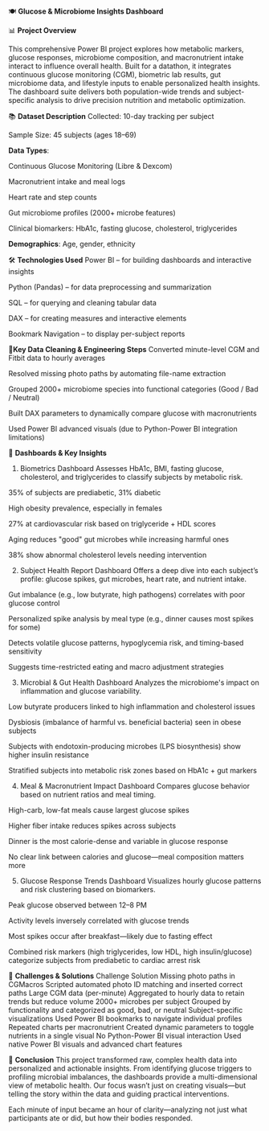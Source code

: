 🍽️ **Glucose & Microbiome Insights Dashboard**

📊 **Project Overview**

This comprehensive Power BI project explores how metabolic markers, glucose responses, microbiome composition, and macronutrient intake interact to influence overall health. Built for a datathon, it integrates continuous glucose monitoring (CGM),
biometric lab results, gut microbiome data, and lifestyle inputs to enable personalized health insights. The dashboard suite delivers both population-wide trends and subject-specific analysis to drive precision nutrition and metabolic optimization.

📚 **Dataset Description**
Collected: 10-day tracking per subject

Sample Size: 45 subjects (ages 18–69)

**Data Types**:

Continuous Glucose Monitoring (Libre & Dexcom)

Macronutrient intake and meal logs

Heart rate and step counts

Gut microbiome profiles (2000+ microbe features)

Clinical biomarkers: HbA1c, fasting glucose, cholesterol, triglycerides

**Demographics**: Age, gender, ethnicity

🛠 **Technologies Used**
Power BI – for building dashboards and interactive insights

Python (Pandas) – for data preprocessing and summarization

SQL – for querying and cleaning tabular data

DAX – for creating measures and interactive elements

Bookmark Navigation – to display per-subject reports

🧹**Key Data Cleaning & Engineering Steps**
Converted minute-level CGM and Fitbit data to hourly averages

Resolved missing photo paths by automating file-name extraction

Grouped 2000+ microbiome species into functional categories (Good / Bad / Neutral)

Built DAX parameters to dynamically compare glucose with macronutrients

Used Power BI advanced visuals (due to Python-Power BI integration limitations)

🧠 **Dashboards & Key Insights**
1. Biometrics Dashboard
Assesses HbA1c, BMI, fasting glucose, cholesterol, and triglycerides to classify subjects by metabolic risk.

35% of subjects are prediabetic, 31% diabetic

High obesity prevalence, especially in females

27% at cardiovascular risk based on triglyceride + HDL scores

Aging reduces "good" gut microbes while increasing harmful ones

38% show abnormal cholesterol levels needing intervention

2. Subject Health Report Dashboard
Offers a deep dive into each subject’s profile: glucose spikes, gut microbes, heart rate, and nutrient intake.

Gut imbalance (e.g., low butyrate, high pathogens) correlates with poor glucose control

Personalized spike analysis by meal type (e.g., dinner causes most spikes for some)

Detects volatile glucose patterns, hypoglycemia risk, and timing-based sensitivity

Suggests time-restricted eating and macro adjustment strategies

3. Microbial & Gut Health Dashboard
Analyzes the microbiome's impact on inflammation and glucose variability.

Low butyrate producers linked to high inflammation and cholesterol issues

Dysbiosis (imbalance of harmful vs. beneficial bacteria) seen in obese subjects

Subjects with endotoxin-producing microbes (LPS biosynthesis) show higher insulin resistance

Stratified subjects into metabolic risk zones based on HbA1c + gut markers

4. Meal & Macronutrient Impact Dashboard
Compares glucose behavior based on nutrient ratios and meal timing.

High-carb, low-fat meals cause largest glucose spikes

Higher fiber intake reduces spikes across subjects

Dinner is the most calorie-dense and variable in glucose response

No clear link between calories and glucose—meal composition matters more

5. Glucose Response Trends Dashboard
Visualizes hourly glucose patterns and risk clustering based on biomarkers.

Peak glucose observed between 12–8 PM

Activity levels inversely correlated with glucose trends

Most spikes occur after breakfast—likely due to fasting effect

Combined risk markers (high triglycerides, low HDL, high insulin/glucose) categorize subjects from prediabetic to cardiac arrest risk

🧩 **Challenges & Solutions**
Challenge	Solution
Missing photo paths in CGMacros	Scripted automated photo ID matching and inserted correct paths
Large CGM data (per-minute)	Aggregated to hourly data to retain trends but reduce volume
2000+ microbes per subject	Grouped by functionality and categorized as good, bad, or neutral
Subject-specific visualizations	Used Power BI bookmarks to navigate individual profiles
Repeated charts per macronutrient	Created dynamic parameters to toggle nutrients in a single visual
No Python-Power BI visual interaction	Used native Power BI visuals and advanced chart features

🧾 **Conclusion**
This project transformed raw, complex health data into personalized and actionable insights. From identifying glucose triggers to profiling microbial imbalances, the dashboards provide a multi-dimensional view of metabolic health. 
Our focus wasn’t just on creating visuals—but telling the story within the data and guiding practical interventions.

Each minute of input became an hour of clarity—analyzing not just what participants ate or did, but how their bodies responded.

